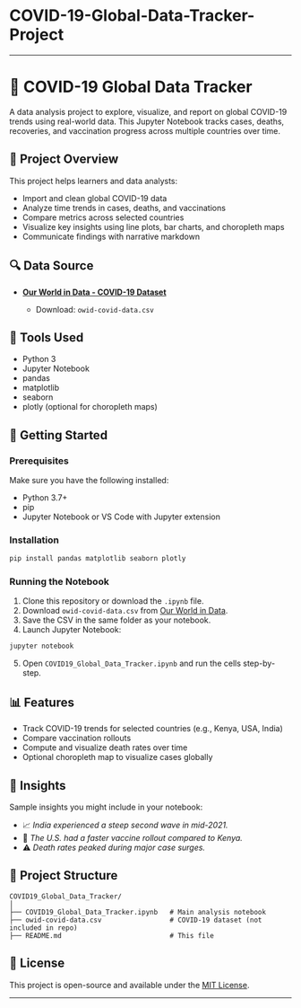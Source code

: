 # COVID-19-Global-Data-Tracker-Project
---

# 🦠 COVID-19 Global Data Tracker

A data analysis project to explore, visualize, and report on global COVID-19 trends using real-world data. This Jupyter Notebook tracks cases, deaths, recoveries, and vaccination progress across multiple countries over time.

## 📌 Project Overview

This project helps learners and data analysts:

* Import and clean global COVID-19 data
* Analyze time trends in cases, deaths, and vaccinations
* Compare metrics across selected countries
* Visualize key insights using line plots, bar charts, and choropleth maps
* Communicate findings with narrative markdown

## 🔍 Data Source

* **[Our World in Data - COVID-19 Dataset](https://github.com/owid/covid-19-data/tree/master/public/data)**

  * Download: `owid-covid-data.csv`

## 🧰 Tools Used

* Python 3
* Jupyter Notebook
* pandas
* matplotlib
* seaborn
* plotly (optional for choropleth maps)

## 🚀 Getting Started

### Prerequisites

Make sure you have the following installed:

* Python 3.7+
* pip
* Jupyter Notebook or VS Code with Jupyter extension

### Installation

```bash
pip install pandas matplotlib seaborn plotly
```

### Running the Notebook

1. Clone this repository or download the `.ipynb` file.
2. Download `owid-covid-data.csv` from [Our World in Data](https://github.com/owid/covid-19-data/tree/master/public/data).
3. Save the CSV in the same folder as your notebook.
4. Launch Jupyter Notebook:

```bash
jupyter notebook
```

5. Open `COVID19_Global_Data_Tracker.ipynb` and run the cells step-by-step.

## 📊 Features

* Track COVID-19 trends for selected countries (e.g., Kenya, USA, India)
* Compare vaccination rollouts
* Compute and visualize death rates over time
* Optional choropleth map to visualize cases globally

## 🧠 Insights

Sample insights you might include in your notebook:

* 📈 *India experienced a steep second wave in mid-2021.*
* 💉 *The U.S. had a faster vaccine rollout compared to Kenya.*
* ⚠️ *Death rates peaked during major case surges.*

## 📎 Project Structure

```text
COVID19_Global_Data_Tracker/
│
├── COVID19_Global_Data_Tracker.ipynb   # Main analysis notebook
├── owid-covid-data.csv                 # COVID-19 dataset (not included in repo)
├── README.md                           # This file
```

## 📄 License

This project is open-source and available under the [MIT License](LICENSE).

---
